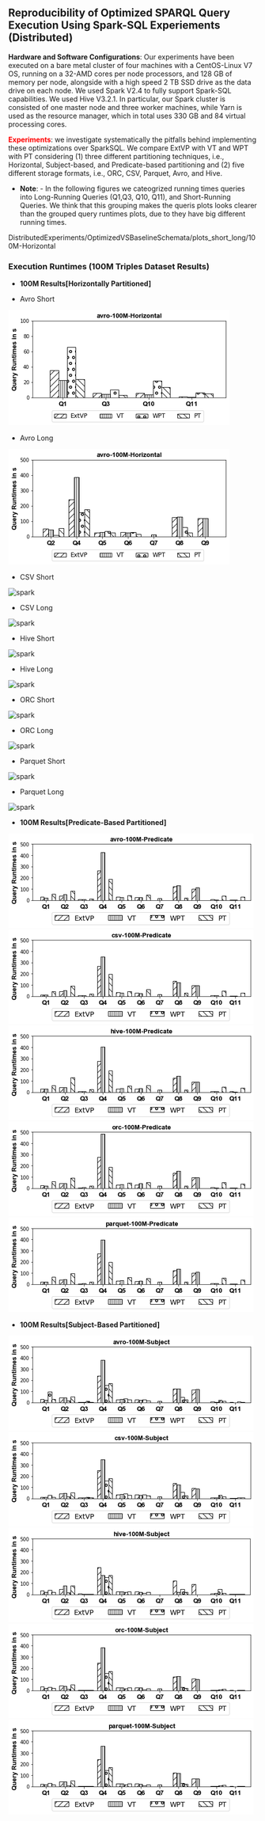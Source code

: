 ## Reproducibility of Optimized SPARQL Query Execution Using Spark-SQL Experiements (Distributed)

**Hardware and Software Configurations**: Our experiments have been executed on a bare metal cluster of four machines with a CentOS-Linux V7 OS, running on a 32-AMD cores per node processors, and 128 GB of memory per node, alongside with a high speed 2 TB SSD drive as the data drive on each node. We used Spark V2.4 to fully support Spark-SQL capabilities. We used Hive V3.2.1. In particular, our Spark cluster is consisted of one master node and three worker machines, while Yarn is used as the resource manager, which in total uses 330 GB and 84 virtual processing cores.

**<font color="red">Experiments</font>**: we investigate systematically the pitfalls behind implementing these optimizations over SparkSQL. We compare ExtVP with VT and WPT with PT considering (1) three different partitioning techniques, i.e., Horizontal, Subject-based, and Predicate-based partitioning and (2) five different storage formats, i.e., ORC, CSV, Parquet, Avro, and Hive.

* **Note**:  - In the following figures we cateogrized running times queries into Long-Running Queries (Q1,Q3, Q10, Q11), and Short-Running Queries. We think that this grouping makes the queris plots looks clearer than the grouped query runtimes plots, due to they have big different running times.


DistributedExperiments/OptimizedVSBaselineSchemata/plots_short_long/100M-Horizontal

### Execution Runtimes (100M Triples Dataset Results)

* **100M Results[Horizontally Partitioned]**

* Avro Short 
<img src="figures/DistributedExperiments/OptimizedVSBaselineSchemata/plots_short_long/100M-Horizontal/avro-100M-Horizontal Short queries.png" alt="spark" >

* Avro Long
<img src="figures/DistributedExperiments/OptimizedVSBaselineSchemata/plots_short_long/100M-Horizontal/avro-100M-Horizontal Long queries.png" alt="spark" >


* CSV Short
<img src="figures/DistributedExperiments/OptimizedVSBaselineSchemata/plots_short_long/100M-Horizontal/hive-100M-Horizontal All queries.png" alt="spark" >

* CSV Long
<img src="figures/DistributedExperiments/OptimizedVSBaselineSchemata/plots_short_long/100M-Horizontal/orc-100M-Horizontal All queries.png" alt="spark" >


* Hive Short
<img src="figures/DistributedExperiments/OptimizedVSBaselineSchemata/plots_short_long/100M-Horizontal/parquet-100M-Horizontal All queries.png" alt="spark" >

* Hive Long
<img src="figures/DistributedExperiments/OptimizedVSBaselineSchemata/plots_short_long/100M-Horizontal/parquet-100M-Horizontal All queries.png" alt="spark" >

* ORC Short 
<img src="figures/DistributedExperiments/OptimizedVSBaselineSchemata/plots_short_long/100M-Horizontal/parquet-100M-Horizontal All queries.png" alt="spark" >

* ORC Long

<img src="figures/DistributedExperiments/OptimizedVSBaselineSchemata/plots_short_long/100M-Horizontal/parquet-100M-Horizontal All queries.png" alt="spark" >


* Parquet Short 
<img src="figures/DistributedExperiments/OptimizedVSBaselineSchemata/plots_short_long/100M-Horizontal/parquet-100M-Horizontal All queries.png" alt="spark" >

* Parquet Long

<img src="figures/DistributedExperiments/OptimizedVSBaselineSchemata/plots_short_long/100M-Horizontal/parquet-100M-Horizontal All queries.png" alt="spark" >




* **100M Results[Predicate-Based Partitioned]**

<img src="figures/DistributedExperiments/OptimizedVSBaselineSchemata/plots_all/100M-Predicate/avro-100M-Predicate All queries.png" alt="spark" >

<img src="figures/DistributedExperiments/OptimizedVSBaselineSchemata/plots_all/100M-Predicate/csv-100M-Predicate All queries.png" alt="spark" >

<img src="figures/DistributedExperiments/OptimizedVSBaselineSchemata/plots_all/100M-Predicate/hive-100M-Predicate All queries.png" alt="spark" >

<img src="figures/DistributedExperiments/OptimizedVSBaselineSchemata/plots_all/100M-Predicate/orc-100M-Predicate All queries.png" alt="spark" >

<img src="figures/DistributedExperiments/OptimizedVSBaselineSchemata/plots_all/100M-Predicate/parquet-100M-Predicate All queries.png" alt="spark" >

* **100M Results[Subject-Based Partitioned]**

<img src="figures/DistributedExperiments/OptimizedVSBaselineSchemata/plots_all/100M-Subject/avro-100M-Subject All queries.png" alt="spark" >

<img src="figures/DistributedExperiments/OptimizedVSBaselineSchemata/plots_all/100M-Subject/csv-100M-Subject All queries.png" alt="spark" >

<img src="figures/DistributedExperiments/OptimizedVSBaselineSchemata/plots_all/100M-Subject/hive-100M-Subject All queries.png" alt="spark" >

<img src="figures/DistributedExperiments/OptimizedVSBaselineSchemata/plots_all/100M-Subject/orc-100M-Subject All queries.png" alt="spark" >

<img src="figures/DistributedExperiments/OptimizedVSBaselineSchemata/plots_all/100M-Subject/parquet-100M-Subject All queries.png" alt="spark" >

